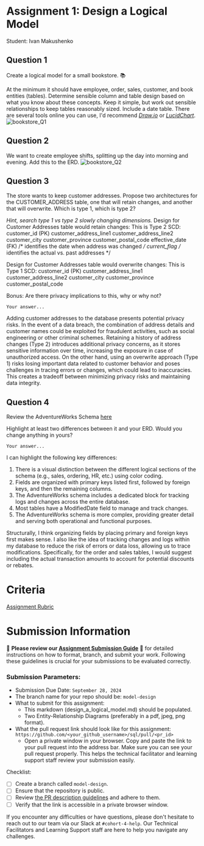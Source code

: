 # Assignment 1: Design a Logical Model
Student: Ivan Makushenko

## Question 1
Create a logical model for a small bookstore. 📚

At the minimum it should have employee, order, sales, customer, and book entities (tables). Determine sensible column and table design based on what you know about these concepts. Keep it simple, but work out sensible relationships to keep tables reasonably sized. Include a date table. There are several tools online you can use, I'd recommend [_Draw.io_](https://www.drawio.com/) or [_LucidChart_](https://www.lucidchart.com/pages/).
![bookstore_Q1](https://github.com/user-attachments/assets/c9f4496f-60c6-4e16-813d-7b5dfacc445f)



## Question 2
We want to create employee shifts, splitting up the day into morning and evening. Add this to the ERD.
![bookstore_Q2](https://github.com/user-attachments/assets/a5a04ccd-0296-40a0-9257-0f13bbb2926a)




## Question 3
The store wants to keep customer addresses. Propose two architectures for the CUSTOMER_ADDRESS table, one that will retain changes, and another that will overwrite. Which is type 1, which is type 2?

_Hint, search type 1 vs type 2 slowly changing dimensions._
Design for Customer Addresses table would retain changes:
This is Type 2 SCD:
customer_id (PK)
customer_address_line1
customer_address_line2
customer_city
customer_province
customer_postal_code
effective_date (FK) /* identifies the date when address was changed */
current_flag /* identifies the actual vs. past addresses */

Design for Customer Addresses table would overwrite changes:
This is Type 1 SCD:
customer_id (PK)
customer_address_line1
customer_address_line2
customer_city
customer_province
customer_postal_code

Bonus: Are there privacy implications to this, why or why not?
```
Your answer...
```
Adding customer addresses to the database presents potential privacy risks. In the event of a data breach, the combination of address details and customer names could be exploited for fraudulent activities, such as social engineering or other criminal schemes. Retaining a history of address changes (Type 2) introduces additional privacy concerns, as it stores sensitive information over time, increasing the exposure in case of unauthorized access. On the other hand, using an overwrite approach (Type 1) risks losing important data related to customer behavior and poses challenges in tracing errors or changes, which could lead to inaccuracies. This creates a tradeoff between minimizing privacy risks and maintaining data integrity.  

## Question 4
Review the AdventureWorks Schema [here](https://i.stack.imgur.com/LMu4W.gif)

Highlight at least two differences between it and your ERD. Would you change anything in yours?
```
Your answer...
```
I can highlight the following key differences:
1) There is a visual distinction between the different logical sections of the schema (e.g., sales, ordering, HR, etc.) using color coding.
2) Fields are organized with primary keys listed first, followed by foreign keys, and then the remaining columns.
3) The AdventureWorks schema includes a dedicated block for tracking logs and changes across the entire database.
4) Most tables have a ModifiedDate field to manage and track changes.
5) The AdventureWorks schema is more complex, providing greater detail and serving both operational and functional purposes.

Structurally, I think organizing fields by placing primary and foreign keys first makes sense. I also like the idea of tracking changes and logs within my database to reduce the risk of errors or data loss, allowing us to trace modifications. Specifically, for the order and sales tables, I would suggest including the actual transaction amounts to account for potential discounts or rebates.

# Criteria

[Assignment Rubric](./assignment_rubric.md)

# Submission Information

🚨 **Please review our [Assignment Submission Guide](https://github.com/UofT-DSI/onboarding/blob/main/onboarding_documents/submissions.md)** 🚨 for detailed instructions on how to format, branch, and submit your work. Following these guidelines is crucial for your submissions to be evaluated correctly.

### Submission Parameters:
* Submission Due Date: `September 28, 2024`
* The branch name for your repo should be: `model-design`
* What to submit for this assignment:
    * This markdown (design_a_logical_model.md) should be populated.
    * Two Entity-Relationship Diagrams (preferably in a pdf, jpeg, png format).
* What the pull request link should look like for this assignment: `https://github.com/<your_github_username>/sql/pull/<pr_id>`
    * Open a private window in your browser. Copy and paste the link to your pull request into the address bar. Make sure you can see your pull request properly. This helps the technical facilitator and learning support staff review your submission easily.

Checklist:
- [ ] Create a branch called `model-design`.
- [ ] Ensure that the repository is public.
- [ ] Review [the PR description guidelines](https://github.com/UofT-DSI/onboarding/blob/main/onboarding_documents/submissions.md#guidelines-for-pull-request-descriptions) and adhere to them.
- [ ] Verify that the link is accessible in a private browser window.

If you encounter any difficulties or have questions, please don't hesitate to reach out to our team via our Slack at `#cohort-4-help`. Our Technical Facilitators and Learning Support staff are here to help you navigate any challenges.
